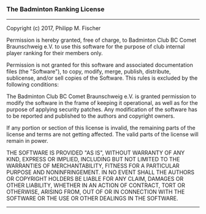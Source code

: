 ### The Badminton Ranking License

-----

Copyright (c) 2017, Philipp M. Fischer

Permission is hereby granted, free of charge, to Badminton Club BC Comet 
Braunschweig e.V. to use this software for the purpose of club internal player
ranking for their members only.

Permission is not granted for this software and associated documentation files
(the "Software"), to copy, modify, merge, publish, distribute, sublicense, and/or
sell copies of the Software. This rules is excluded by the following conditions:

The Badminton Club BC Comet Braunschweig e.V. is granted permission to modify the
software in the frame of keeping it operational, as well as for the purpose of
applying security patches. Any modification of the software has to be reported and
published to the authors and copyright owners.

If any portion or section of this license is invalid, the remaining parts of the 
license and terms are not getting affected. The valid parts of the license will
remain in power.

THE SOFTWARE IS PROVIDED "AS IS", WITHOUT WARRANTY OF ANY KIND, EXPRESS OR
IMPLIED, INCLUDING BUT NOT LIMITED TO THE WARRANTIES OF MERCHANTABILITY, FITNESS
FOR A PARTICULAR PURPOSE AND NONINFRINGEMENT. IN NO EVENT SHALL THE AUTHORS OR
COPYRIGHT HOLDERS BE LIABLE FOR ANY CLAIM, DAMAGES OR OTHER LIABILITY, WHETHER
IN AN ACTION OF CONTRACT, TORT OR OTHERWISE, ARISING FROM, OUT OF OR IN
CONNECTION WITH THE SOFTWARE OR THE USE OR OTHER DEALINGS IN THE SOFTWARE.

-----
